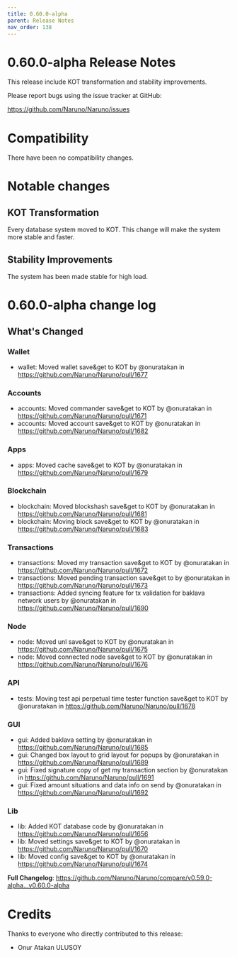 ```yaml
---
title: 0.60.0-alpha
parent: Release Notes
nav_order: 138
---
```


# 0.60.0-alpha Release Notes

This release include KOT transformation and stability improvements.

Please report bugs using the issue tracker at GitHub:

<https://github.com/Naruno/Naruno/issues>

# Compatibility

There have been no compatibility changes.

# Notable changes

## KOT Transformation
Every database system moved to KOT. This change will make the system more stable and faster.

## Stability Improvements
The system has been made stable for high load.


# 0.60.0-alpha change log
<!-- Release notes generated using configuration in .github/release.yml at master -->

## What's Changed
### Wallet
* wallet: Moved wallet save&get to KOT by @onuratakan in https://github.com/Naruno/Naruno/pull/1677
### Accounts
* accounts: Moved commander save&get to KOT by @onuratakan in https://github.com/Naruno/Naruno/pull/1671
* accounts: Moved account save&get to KOT by @onuratakan in https://github.com/Naruno/Naruno/pull/1682
### Apps
* apps: Moved cache save&get to KOT by @onuratakan in https://github.com/Naruno/Naruno/pull/1679
### Blockchain
* blockchain: Moved blockshash save&get to KOT by @onuratakan in https://github.com/Naruno/Naruno/pull/1681
* blockchain: Moving block save&get to KOT by @onuratakan in https://github.com/Naruno/Naruno/pull/1683
### Transactions
* transactions: Moved my transaction save&get to KOT by @onuratakan in https://github.com/Naruno/Naruno/pull/1672
* transactions: Moved pending transaction save&get to by @onuratakan in https://github.com/Naruno/Naruno/pull/1673
* transactions: Added syncing feature for tx validation for baklava network users by @onuratakan in https://github.com/Naruno/Naruno/pull/1690
### Node
* node: Moved unl save&get to KOT by @onuratakan in https://github.com/Naruno/Naruno/pull/1675
* node: Moved connected node save&get to KOT by @onuratakan in https://github.com/Naruno/Naruno/pull/1676
### API
* tests: Moving test api perpetual time tester function save&get to KOT by @onuratakan in https://github.com/Naruno/Naruno/pull/1678
### GUI
* gui: Added baklava setting by @onuratakan in https://github.com/Naruno/Naruno/pull/1685
* gui: Changed box layout to grid layout for popups by @onuratakan in https://github.com/Naruno/Naruno/pull/1689
* gui: Fixed signature copy of get my transaction section by @onuratakan in https://github.com/Naruno/Naruno/pull/1691
* gui: Fixed amount situations and data info on send by @onuratakan in https://github.com/Naruno/Naruno/pull/1692
### Lib
* lib: Added KOT database code by @onuratakan in https://github.com/Naruno/Naruno/pull/1656
* lib: Moved settings save&get to KOT by @onuratakan in https://github.com/Naruno/Naruno/pull/1670
* lib: Moved config save&get to KOT by @onuratakan in https://github.com/Naruno/Naruno/pull/1674


**Full Changelog**: https://github.com/Naruno/Naruno/compare/v0.59.0-alpha...v0.60.0-alpha

# Credits

Thanks to everyone who directly contributed to this release:

- Onur Atakan ULUSOY

